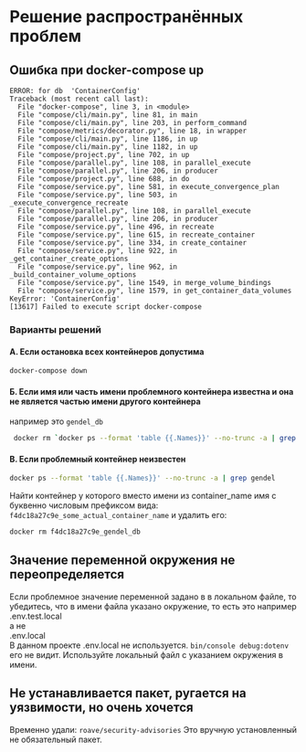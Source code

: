 # Решение распространённых проблем

## Ошибка при docker-compose up
```
ERROR: for db  'ContainerConfig'
Traceback (most recent call last):
  File "docker-compose", line 3, in <module>
  File "compose/cli/main.py", line 81, in main
  File "compose/cli/main.py", line 203, in perform_command
  File "compose/metrics/decorator.py", line 18, in wrapper
  File "compose/cli/main.py", line 1186, in up
  File "compose/cli/main.py", line 1182, in up
  File "compose/project.py", line 702, in up
  File "compose/parallel.py", line 108, in parallel_execute
  File "compose/parallel.py", line 206, in producer
  File "compose/project.py", line 688, in do
  File "compose/service.py", line 581, in execute_convergence_plan
  File "compose/service.py", line 503, in _execute_convergence_recreate
  File "compose/parallel.py", line 108, in parallel_execute
  File "compose/parallel.py", line 206, in producer
  File "compose/service.py", line 496, in recreate
  File "compose/service.py", line 615, in recreate_container
  File "compose/service.py", line 334, in create_container
  File "compose/service.py", line 922, in _get_container_create_options
  File "compose/service.py", line 962, in _build_container_volume_options
  File "compose/service.py", line 1549, in merge_volume_bindings
  File "compose/service.py", line 1579, in get_container_data_volumes
KeyError: 'ContainerConfig'
[13617] Failed to execute script docker-compose
```

### Варианты решений

#### А. Если остановка всех контейнеров допустима
```bash
docker-compose down
```

#### Б. Если имя или часть имени проблемного контейнера известна и она не является частью имени другого контейнера
например это `gendel_db`
```bash
 docker rm `docker ps --format 'table {{.Names}}' --no-trunc -a | grep gendel_db`
```

#### В. Если проблемный контейнер неизвестен
```bash
docker ps --format 'table {{.Names}}' --no-trunc -a | grep gendel
```
Найти контейнер у которого вместо имени из container_name имя с буквенно числовым префиксом вида: `f4dc18a27c9e_some_actual_container_name` и удалить его:
```bash
docker rm f4dc18a27c9e_gendel_db
```

## Значение переменной окружения не переопределяется
Если проблемное значение переменной задано в в локальном файле, то убедитесь, что в имени файла указано окружение, то есть это например  
.env.test.local  
а не  
.env.local  
В данном проекте .env.local не используется. `bin/console debug:dotenv` его не видит. Используйте локальный файл с указанием окружения в имени.

## Не устанавливается пакет, ругается на уязвимости, но очень хочется
Временно удали:
`roave/security-advisories`
Это вручную установленный не обязательный пакет.